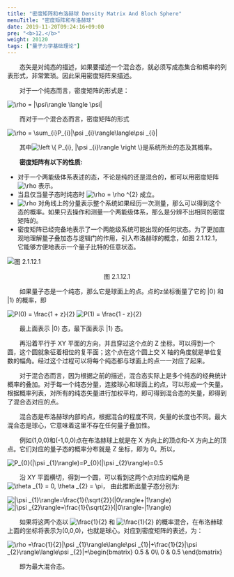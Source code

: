 ```yaml
---
title: "密度矩阵和布洛赫球 Density Matrix And Bloch Sphere"
menuTitle: "密度矩阵和布洛赫球"
date: 2019-11-20T09:24:16+09:00
pre: "<b>12.</b>"
weight: 20120
tags: ["量子力学基础理论"]
---
```


&emsp;&emsp;态矢是对纯态的描述，如果要描述一个混合态，就必须写成态集合和概率的列表形式，非常繁琐。因此采用密度矩阵来描述。

&emsp;&emsp;对于一个纯态而言，密度矩阵的形式是：

<img src="https://latex.codecogs.com/gif.latex?\inline&space;\dpi{150}&space;\rho&space;=&space;|\psi\rangle&space;\langle&space;\psi|" title="\rho = |\psi\rangle \langle \psi|" />

&emsp;&emsp;而对于一个混合态而言，密度矩阵的形式

<img src="https://latex.codecogs.com/gif.latex?\inline&space;\dpi{150}&space;\rho&space;=&space;\sum_{i}P_{i}|\psi&space;_{i}\rangle\langle\psi&space;_{i}|" title="\rho = \sum_{i}P_{i}|\psi _{i}\rangle\langle\psi _{i}|" />

&emsp;&emsp;其中<img src="https://latex.codecogs.com/gif.latex?\inline&space;\left&space;\{&space;P_{i},&space;|\psi&space;_{i}\rangle&space;\right&space;\}" title="\left \{ P_{i}, |\psi _{i}\rangle \right \}" style="margin: auto; display: inline;"/>是系统所处的态及其概率。

&emsp;&emsp;**密度矩阵有以下的性质:**

+ 对于一个两能级体系表述的态，不论是纯的还是混合的，都可以用密度矩阵 <img src="https://latex.codecogs.com/gif.latex?\inline&space;\dpi{120}&space;\rho" title="\rho"  style="margin: auto; display: inline;"/> 表示。
+ 当且仅当量子态时纯态时 <img src="https://latex.codecogs.com/gif.latex?\inline&space;\dpi{120}&space;\rho&space;=&space;\rho&space;^{2}" title="\rho = \rho ^{2}"  style="margin: auto; display: inline;"/> 成立。
+ <img src="https://latex.codecogs.com/gif.latex?\inline&space;\dpi{120}&space;\rho" title="\rho"  style="margin: auto; display: inline;"/> 对角线上的分量表示整个系统如果经历一次测量，那么可以得到这个态的概率。如果只去操作和测量一个两能级体系，那么是分辨不出相同的密度矩阵的。
+ 密度矩阵已经完备地表示了一个两能级系统可能出现的任何状态。为了更加直观地理解量子叠加态与逻辑门的作用，引入布洛赫球的概念，如图 2.1.12.1，它能够方便地表示一个量子比特的任意状态。

![图 2.1.12.1](/images/图%202.1.12.1.png)
<div align=center>图 2.1.12.1</div>

&emsp;&emsp;如果量子态是一个纯态，那么它是球面上的点。点的z坐标衡量了它的 |0⟩ 和 |1⟩ 的概率，即

<img src="https://latex.codecogs.com/gif.latex?\inline&space;\dpi{150}&space;P(0)&space;=&space;\frac{1&space;&plus;&space;z}{2}" title="P(0) = \frac{1 + z}{2}" />

<img src="https://latex.codecogs.com/gif.latex?\inline&space;\dpi{150}&space;P(1)&space;=&space;\frac{1&space;-&space;z}{2}" title="P(1) = \frac{1 - z}{2}" />

&emsp;&emsp;最上面表示 |0⟩ 态，最下面表示 |1⟩ 态。

&emsp;&emsp;再沿着平行于 XY 平面的方向，并且穿过这个点的 Z 坐标，可以得到一个圆，这个圆就象征着相位的复平面；这个点在这个圆上交 X 轴的角度就是单位复数的幅角。经过这个过程可以将每个纯态都与球面上的点一一对应了起来。

&emsp;&emsp;对于混合态而言，因为根据之前的描述，混合态实际上是多个纯态的经典统计概率的叠加。对于每一个纯态分量，连接球心和球面上的点，可以形成一个矢量。
根据概率列表，对所有的纯态矢量进行加权平均，即可得到混合态的矢量，即得到了混合态对应的点。

&emsp;&emsp;混合态是布洛赫球内部的点，根据混合的程度不同，矢量的长度也不同。最大混合态是球心，它意味着这里不存在任何量子叠加性。

&emsp;&emsp;例如(1,0,0)和(-1,0,0)点在布洛赫球上就是在 X 方向上的顶点和-X 方向上的顶点。它们对应的量子态的概率分布就是 Z 坐标，即为 0。所以，

<img src="https://latex.codecogs.com/gif.latex?\inline&space;\dpi{150}&space;P_{0}(|\psi&space;_{1}\rangle)=P_{0}(|\psi&space;_{2}\rangle)=0.5" title="P_{0}(|\psi _{1}\rangle)=P_{0}(|\psi _{2}\rangle)=0.5" />

&emsp;&emsp;沿 XY 平面横切，得到一个圆，可以看到这两个点对应的幅角是<img src="https://latex.codecogs.com/gif.latex?\inline&space;\dpi{120}&space;\theta&space;_{1}&space;=&space;0,&space;\theta&space;_{2}&space;=&space;\pi" title="\theta _{1} = 0, \theta _{2} = \pi"  style="margin: auto; display: inline;"/>，
由此推断出量子态分别为:

<img src="https://latex.codecogs.com/gif.latex?\inline&space;\dpi{150}&space;|\psi&space;_{1}\rangle=\frac{1}{\sqrt{2}}(|0\rangle&plus;|1\rangle)" title="|\psi _{1}\rangle=\frac{1}{\sqrt{2}}(|0\rangle+|1\rangle)" />

<img src="https://latex.codecogs.com/gif.latex?\inline&space;\dpi{150}&space;|\psi&space;_{2}\rangle=\frac{1}{\sqrt{2}}(|0\rangle-|1\rangle)" title="|\psi _{2}\rangle=\frac{1}{\sqrt{2}}(|0\rangle-|1\rangle)" />

&emsp;&emsp;如果将这两个态以 <img src="https://latex.codecogs.com/gif.latex?\inline&space;\frac{1}{2}" title="\frac{1}{2}" /> 和 <img src="https://latex.codecogs.com/gif.latex?\inline&space;\frac{1}{2}" title="\frac{1}{2}"  style="margin: auto; display: inline;"/> 
的概率混合，在布洛赫球上面的坐标将表示为(0,0,0)，也就是球心。对应到密度矩阵的表述，为：

<img src="https://latex.codecogs.com/gif.latex?\inline&space;\dpi{150}&space;\rho&space;=\frac{1}{2}|\psi&space;_{1}\rangle\langle\psi&space;_{1}|&plus;\frac{1}{2}|\psi&space;_{2}\rangle\langle\psi&space;_{2}|=\begin{bmatrix}&space;0.5&space;&&space;0\\&space;0&space;&&space;0.5&space;\end{bmatrix}" title="\rho =\frac{1}{2}|\psi _{1}\rangle\langle\psi _{1}|+\frac{1}{2}|\psi _{2}\rangle\langle\psi _{2}|=\begin{bmatrix} 0.5 & 0\\ 0 & 0.5 \end{bmatrix}" />

&emsp;&emsp;即为最大混合态。